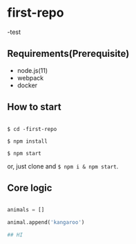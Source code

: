# first-repo

-test

## Requirements(Prerequisite)

- node.js(11)
- webpack
- docker

## How to start

```shell

$ cd -first-repo

$ npm install

$ npm start

```

or, just clone and `$ npm i & npm start`.

## Core logic

```python

animals = []

animal.append('kangaroo')

## HI
